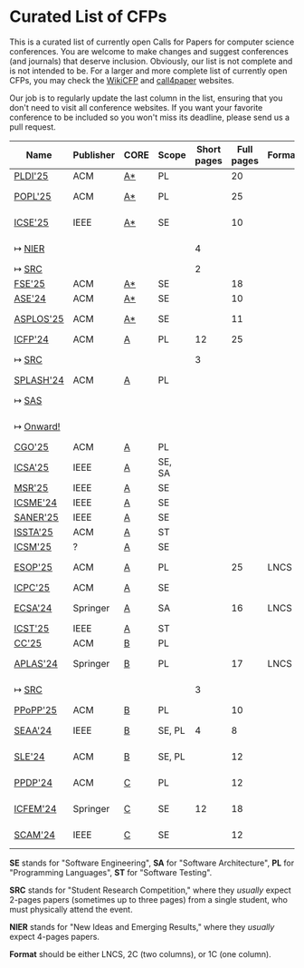 # Curated List of CFPs

This is a curated list of currently open Calls for Papers for computer
science conferences. You are welcome to make changes and suggest conferences
(and journals) that deserve inclusion. Obviously, our list is not complete
and is not intended to be. For a larger and more complete list of
currently open CFPs,
you may check the [WikiCFP](http://www.wikicfp.com/cfp/) and
[call4paper](https://www.call4paper.com/) websites.

Our job is to regularly update the last column in the list, ensuring that
you don't need to visit all conference websites. If you want your favorite
conference to be included so you won't miss its deadline,
please send us a pull request.

| Name | Publisher | CORE | Scope | Short pages | Full pages | Format | CFP |
| --- | --- | --- | --- | --- | --- | --- | --- |
| [PLDI'25](https://conf.researchr.org/series/pldi) | ACM | [A*](https://portal.core.edu.au/conf-ranks/84/) | PL | | 20 | | ? |
| [POPL'25](https://conf.researchr.org/home/POPL-2025) | ACM | [A*](https://portal.core.edu.au/conf-ranks/82/)   | PL | | 25 | | 11-Jul |
| [ICSE'25](https://conf.researchr.org/home/icse-2025) | IEEE | [A*](https://portal.core.edu.au/conf-ranks/1209/) | SE | | 10 | | 2-Aug |
| ↦ [NIER](https://conf.researchr.org/track/icse-2025/icse-2025-nier) | | | | 4 | | | 10-Oct |
| ↦ [SRC](https://conf.researchr.org/track/icse-2025/icse-2025-SRC) | | | | 2 | | | ? |
| [FSE'25](https://conf.researchr.org/home/fse-2025) | ACM | [A*](https://portal.core.edu.au/conf-ranks/52/) | SE | | 18 | | ? |
| [ASE'24](https://conf.researchr.org/home/ase-2024) | ACM | [A*](https://portal.core.edu.au/conf-ranks/279/) | SE | | 10 | | 7-Jun |
| [ASPLOS'25](https://www.asplos-conference.org/asplos-2025-call-for-papers/)    | ACM  | [A*](https://portal.core.edu.au/conf-ranks/147/)  | SE     |   | 11    |   | 24-Jun |
| [ICFP'24](https://icfp24.sigplan.org/)      | ACM  | [A](https://portal.core.edu.au/conf-ranks/1037/)  | PL     | 12     | 25    |   | closed |
| ↦ [SRC](https://icfp24.sigplan.org/track/icfp-2024-student-research-competition)    | |      |   | 3 |  |   | 23-May |
| [SPLASH'24](https://2024.splashcon.org/)    | ACM  | [A](https://portal.core.edu.au/conf-ranks/18/)    | PL     |   |  |   | closed |
| ↦ [SAS](https://2024.splashcon.org/home/sas-2024)     | |      |   |   |  |   | 5-May  |
| ↦ [Onward!](https://2024.splashcon.org/track/splash-2024-Onward-Essays)   | |      |   |   |  |   | 25-Apr |
| [CGO'25](https://conf.researchr.org/series/cgo)       | ACM  | [A](https://portal.core.edu.au/conf-ranks/1362/)  | PL     |   |  |   | ? |
| [ICSA'25](https://conf.researchr.org/home/icsa-2024)       | IEEE | [A](https://portal.core.edu.au/conf-ranks/791/)   | SE, SA |   |  |   | ? |
| [MSR'25](https://www.msrconf.org/)          | IEEE | [A](https://portal.core.edu.au/conf-ranks/711/)   | SE     |   |  |   | ? |
| [ICSME'24](https://conf.researchr.org/home/icsme-2024)     | IEEE | [A](https://portal.core.edu.au/conf-ranks/676/)   | SE     |   |  |   | ? |
| [SANER'25](https://conf.researchr.org/series/saner)   | IEEE | [A](https://portal.core.edu.au/conf-ranks/2280/)  | SE     |   |  |   | ? |
| [ISSTA'25](https://conf.researchr.org/home/issta-2025)     | ACM  | [A](https://portal.core.edu.au/conf-ranks/1412/)  | ST     |   |  |   | ? |
| [ICSM'25](https://waset.org/software-maintenance-conference-in-july-2024-in-london) | ?    | [A](https://portal.core.edu.au/conf-ranks/676/)   | SE     |   |  |   | ? |
| [ESOP'25](https://etaps.org/2025/conferences/esop/)   | ACM  | [A](https://portal.core.edu.au/conf-ranks/514/)   | PL     |   | 25    | LNCS   | 30-May |
| [ICPC'25](https://conf.researchr.org/home/icpc-2024)       | ACM  | [A](https://portal.core.edu.au/conf-ranks/1181/)  | SE     |   |  |   | ? |
| [ECSA'24](https://conf.researchr.org/home/ecsa-2024)       | Springer  | [A](https://portal.core.edu.au/conf-ranks/2165/)  | SA     |   | 16    | LNCS   | 18-Apr |
| [ICST'25](https://conf.researchr.org/series/icst)     | IEEE | [A](https://portal.core.edu.au/conf-ranks/1221/)  | ST     |   |  |   | ? |
| [CC'25](https://conf.researchr.org/series/CC)    | ACM  | [B](https://portal.core.edu.au/conf-ranks/936/)   | PL     |   |  |   | ? |
| [APLAS'24](https://conf.researchr.org/home/aplas-2024/)    | Springer  | [B](https://portal.core.edu.au/conf-ranks/171/)   | PL     |   | 17    | LNCS   | 24-May |
| ↦ [SRC](https://conf.researchr.org/track/aplas-2024/src-and-posters)      | |      |   | 3 |  |   | 19-Jul |
| [PPoPP'25](https://conf.researchr.org/home/ppopp-2024)     | ACM  | [B](https://portal.core.edu.au/conf-ranks/1691/)  | PL     |   | 10    |   | ? |
| [SEAA'24](https://dsd-seaa.com/seaa2024/)        | IEEE | [B](https://portal.core.edu.au/conf-ranks/464/)   | SE, PL | 4 | 8     |   | 5-May  |
| [SLE'24](http://www.sleconf.org/2024/)      | ACM  | [B](https://portal.core.edu.au/conf-ranks/1215/)  | SE, PL |   | 12    |   | 14-Jun |
| [PPDP'24](https://ppdp2024.github.io/)      | ACM  | [C](https://portal.core.edu.au/conf-ranks/1176/)  | PL     |   | 12    |   | 13-May |
| [ICFEM'24](https://icfem2024.info/)         | Springer  | [C](https://portal.core.edu.au/conf-ranks/1031/)  | SE     | 12     | 18    |   | 24-Jun |
| [SCAM'24](https://conf.researchr.org/home/scam-2024)       | IEEE | [C](https://portal.core.edu.au/conf-ranks/718/)   | SE     |   | 12    |   | 21-Jun |

**SE** stands for "Software Engineering",
**SA** for "Software Architecture",
**PL** for "Programming Languages",
**ST** for "Software Testing".

**SRC** stands for "Student Research Competition," where they _usually_ expect
2-pages papers (sometimes up to three pages)
from a single student, who must physically attend the event.

**NIER** stands for "New Ideas and Emerging Results," where
they _usually_ expect 4-pages papers.

**Format** should be either LNCS, 2C (two columns), or 1C (one column).
